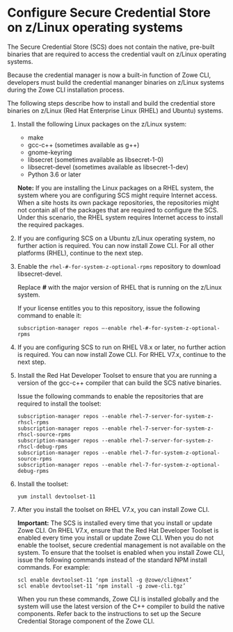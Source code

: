 # Configure Secure Credential Store on z/Linux operating systems

The Secure Credential Store (SCS) does not contain the  native, pre-built binaries that are required to access the credential vault on z/Linux operating systems.

Because the credential manager is now a built-in function of Zowe CLI, developers must build the credential mananger binaries on z/Linux systems during the Zowe CLI installation process.

The following steps describe how to install and build the credential store binaries on z/Linux (Red Hat Enterprise Linux (RHEL) and Ubuntu) systems.

1. Install the following Linux packages on the z/Linux system:
    - make
    - gcc-c++ (sometimes available as g++)
    - gnome-keyring
    - libsecret (sometimes available as libsecret-1-0)
    - libsecret-devel (sometimes available as libsecret-1-dev)
    - Python 3.6 or later

    **Note:** If you are installing the Linux packages on a RHEL system, the system where you are configuring SCS might require Internet access. When a site hosts its own package repositories, the repositories might not contain all of the packages that are required to configure the SCS. Under this scenario, the RHEL system requires Internet access to install the required packages.

2. If you are configuring SCS on a Ubuntu z/Linux operating system, no further action is required. You can now install Zowe CLI. For all other platforms (RHEL), continue to the next step.

3. Enable the `rhel-#-for-system-z-optional-rpms` repository to download libsecret-devel.

    Replace ***#*** with the major version of RHEL that is running on the z/Linux system.

    If your license entitles you to this repository, issue the following command to enable it:
    
    ```
    subscription-manager repos —-enable rhel-#-for-system-z-optional-rpms
    ```

4. If you are configuring SCS to run on RHEL V8.x or later, no further action is required. You can now install Zowe CLI. For RHEL V7.x, continue to the next step.
5. Install the Red Hat Developer Toolset to ensure that you are running a version of the gcc-c++ compiler that can build the SCS native binaries.
    
    Issue the following commands to enable the repositories that are required to install the toolset:
    ```
    subscription-manager repos --enable rhel-7-server-for-system-z-rhscl-rpms
    subscription-manager repos --enable rhel-7-server-for-system-z-rhscl-source-rpms
    subscription-manager repos --enable rhel-7-server-for-system-z-rhscl-debug-rpms
    subscription-manager repos --enable rhel-7-for-system-z-optional-source-rpms
    subscription-manager repos --enable rhel-7-for-system-z-optional-debug-rpms
    ```
6. Install the toolset:
    ```
    yum install devtoolset-11
    ```
7. After you install the toolset on RHEL V7.x, you can install Zowe CLI.

    **Important:** The SCS is installed every time that you install or update Zowe CLI. On RHEL V7.x, ensure that the Red Hat Developer Toolset is enabled every time you install or update Zowe CLI. When you do not enable the toolset, secure credential management is not available on the system. To ensure that the toolset is enabled when you install Zowe CLI, issue the following commands instead of the standard NPM install commands. For example:
    ```
    scl enable devtoolset-11 ‘npm install -g @zowe/cli@next’
    scl enable devtoolset-11 ‘npm install -g zowe-cli.tgz’
    ```
    When you run these commands, Zowe CLI is installed globally and the system will use the latest version of the C++ compiler to build the native components. Refer back to the instructions to set up the Secure Credential Storage component of the Zowe CLI.
